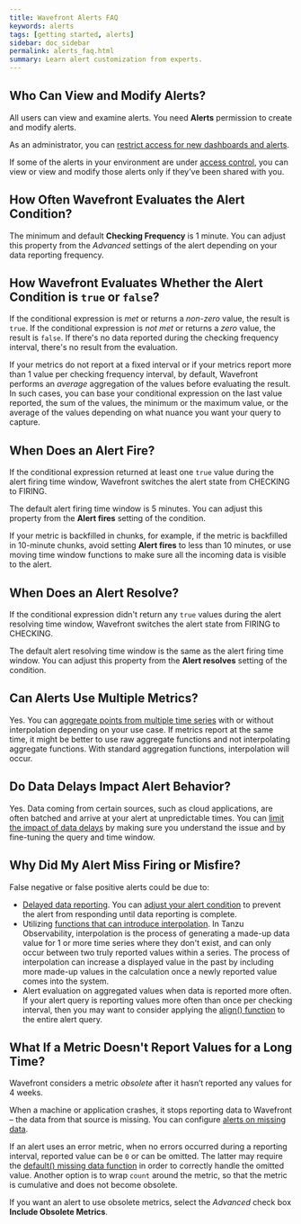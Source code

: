 ```yaml
---
title: Wavefront Alerts FAQ
keywords: alerts
tags: [getting started, alerts]
sidebar: doc_sidebar
permalink: alerts_faq.html
summary: Learn alert customization from experts.
---
```

## Who Can View and Modify Alerts?
All users can view and examine alerts. You need **Alerts** permission to create and modify alerts.

As an administrator, you can [restrict access for new dashboards and alerts](access.html#changing-access-for-individual-dashboards-or-alerts).

If some of the alerts in your environment are under [access control](access.html), you can view or view and modify those alerts only if they’ve been shared with you.

## How Often Wavefront Evaluates the Alert Condition?
The minimum and default **Checking Frequency** is 1 minute. You can adjust this property from the *Advanced* settings of the alert depending on your data reporting frequency.

## How Wavefront Evaluates Whether the Alert Condition is `true` or `false`?
If the conditional expression is *met* or returns a *non-zero* value, the result is `true`. If the conditional expression is *not met* or returns a *zero* value, the result is `false`. If there's no data reported during the checking frequency interval, there's no result from the evaluation.

If your metrics do not report at a fixed interval or if your metrics report more than 1 value per checking frequency interval, by default, Wavefront performs an *average* aggregation of the values before evaluating the result. In such cases, you can base your conditional expression on the last value reported, the sum of the values, the minimum or the maximum value, or the average of the values depending on what nuance you want your query to capture.

## When Does an Alert Fire?
If the conditional expression returned at least one `true` value during the alert firing time window, Wavefront switches the alert state from CHECKING to FIRING.

The default alert firing time window is 5 minutes. You can adjust this property from the **Alert fires** setting of the condition.

If your metric is backfilled in chunks, for example, if the metric is backfilled in 10-minute chunks, avoid setting **Alert fires** to less than 10 minutes, or use moving time window functions to make sure all the incoming data is visible to the alert.

## When Does an Alert Resolve?
If the conditional expression didn't return any `true` values during the alert resolving time window, Wavefront switches the alert state from FIRING to CHECKING.

The default alert resolving time window is the same as the alert firing time window. You can adjust this property from the **Alert resolves** setting of the condition.

## Can Alerts Use Multiple Metrics?
Yes. You can [aggregate points from multiple time series](query_language_aggregate_functions.html) with or without interpolation depending on your use case. If metrics report at the same time, it might be better to use raw aggregate functions and not interpolating aggregate functions. With standard aggregation functions, interpolation will occur.

## Do Data Delays Impact Alert Behavior?
Yes. Data coming from certain sources, such as cloud applications, are often batched and arrive at your alert at unpredictable times. You can [limit the impact of data delays](alerts_delayed_data.html) by making sure you understand the issue and by fine-tuning the query and time window.

## Why Did My Alert Miss Firing or Misfire?
False negative or false positive alerts could be due to:
* [Delayed data reporting](alerts_delayed_data.html#check-for-a-data-delay). You can [adjust your alert condition](alerts_delayed_data.html#minimize-the-impact-of-data-delays-on-alerts) to prevent the alert from responding until data reporting is complete.
* Utilizing [functions that can introduce interpolation](query_language_discrete_continuous.html#functions-that-use-interpolation-to-create-continuous-data). In Tanzu Observability, interpolation is the process of generating a made-up data value for 1 or more time series where they don't exist, and can only occur between two truly reported values within a series. The process of interpolation can increase a displayed value in the past by including more made-up values in the calculation once a newly reported value comes into the system.
* Alert evaluation on aggregated values when data is reported more often. If your alert query is reporting values more often than once per checking interval, then you may want to consider applying the [align() function](ts_align.html) to the entire alert query.

## What If a Metric Doesn't Report Values for a Long Time?
Wavefront considers a metric *obsolete* after it hasn’t reported any values for 4 weeks.

When a machine or application crashes, it stops reporting data to Wavefront – the data from that source is missing. You can configure [alerts on missing data](alerts_missing_data.html).

If an alert uses an error metric, when no errors occurred during a reporting interval, reported value can be `0` or can be omitted. The latter may require the [default() missing data function](ts_default.html) in order to correctly handle the omitted value. Another option is to wrap `count` around the metric, so that the metric is cumulative and does not become obsolete.

If you want an alert to use obsolete metrics, select the *Advanced* check box **Include Obsolete Metrics**.
